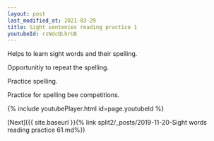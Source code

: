```yaml
---
layout: post
last_modified_at: 2021-03-29
title: Sight sentences reading practice 1
youtubeId: rzNdcQLhrU8
---
```

 
 
Helps to learn sight words and their spelling.

Opportunitiy to repeat the spelling. 

Practice spelling. 
 
Practice for spelling bee competitions. 
 
{% include youtubePlayer.html id=page.youtubeId %}
 
 

[Next]({{ site.baseurl }}{% link  split2/_posts/2019-11-20-Sight words reading practice 61.md%})
 
